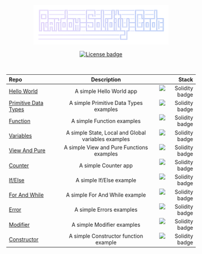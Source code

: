 <div align="center">
  <a href="https://github.com/ahzsec/random-solidity-code">
    <img src="preview/logo.png" alt="Logo" width="360">
  </a>

  <p align="center">
    <a href="https://github.com/ahzsec/random-solidity-code/blob/main/LICENSE.md">
        <img src="https://img.shields.io/badge/License-MIT-b3b0f4" alt="License badge" width="75">
    </a>
  </p>

  </br>

  | Repo      | Description | Stack     |
| :---        |    :----:   |          ---: |
| [Hello World](https://github.com/ahzsec/random-solidity-code/tree/main/HelloWorld) | A simple Hello World app | <img src="https://img.shields.io/badge/Solidity-%23363636.svg?style=for-the-badge&logo=solidity&logoColor=white" alt="Solidity badge" width="66"> |
| [Primitive Data Types](https://github.com/ahzsec/random-solidity-code/tree/main/PrimitiveDataTypes) | A simple Primitive Data Types examples | <img src="https://img.shields.io/badge/Solidity-%23363636.svg?style=for-the-badge&logo=solidity&logoColor=white" alt="Solidity badge" width="66"> |
| [Function](https://github.com/ahzsec/random-solidity-code/tree/main/Function) | A simple Function examples | <img src="https://img.shields.io/badge/Solidity-%23363636.svg?style=for-the-badge&logo=solidity&logoColor=white" alt="Solidity badge" width="66"> |
| [Variables](https://github.com/ahzsec/random-solidity-code/tree/main/Variables) | A simple State, Local and Global variables examples | <img src="https://img.shields.io/badge/Solidity-%23363636.svg?style=for-the-badge&logo=solidity&logoColor=white" alt="Solidity badge" width="66"> |
| [View And Pure](https://github.com/ahzsec/random-solidity-code/tree/main/ViewAndPure) | A simple View and Pure Functions examples | <img src="https://img.shields.io/badge/Solidity-%23363636.svg?style=for-the-badge&logo=solidity&logoColor=white" alt="Solidity badge" width="66"> |
| [Counter](https://github.com/ahzsec/random-solidity-code/tree/main/Counter) | A simple Counter app | <img src="https://img.shields.io/badge/Solidity-%23363636.svg?style=for-the-badge&logo=solidity&logoColor=white" alt="Solidity badge" width="66"> |
| [If/Else](https://github.com/ahzsec/random-solidity-code/tree/main/IfElse) | A simple If/Else example | <img src="https://img.shields.io/badge/Solidity-%23363636.svg?style=for-the-badge&logo=solidity&logoColor=white" alt="Solidity badge" width="66"> |
| [For And While](https://github.com/ahzsec/random-solidity-code/tree/main/ForAndWhile) | A simple For And While example | <img src="https://img.shields.io/badge/Solidity-%23363636.svg?style=for-the-badge&logo=solidity&logoColor=white" alt="Solidity badge" width="66"> |
| [Error](https://github.com/ahzsec/random-solidity-code/tree/main/Error) | A simple Errors examples | <img src="https://img.shields.io/badge/Solidity-%23363636.svg?style=for-the-badge&logo=solidity&logoColor=white" alt="Solidity badge" width="66"> |
| [Modifier](https://github.com/ahzsec/random-solidity-code/tree/main/Modifier) | A simple Modifier examples | <img src="https://img.shields.io/badge/Solidity-%23363636.svg?style=for-the-badge&logo=solidity&logoColor=white" alt="Solidity badge" width="66"> |
| [Constructor](https://github.com/ahzsec/random-solidity-code/tree/main/Constructor) | A simple Constructor function example | <img src="https://img.shields.io/badge/Solidity-%23363636.svg?style=for-the-badge&logo=solidity&logoColor=white" alt="Solidity badge" width="66"> |

</div>